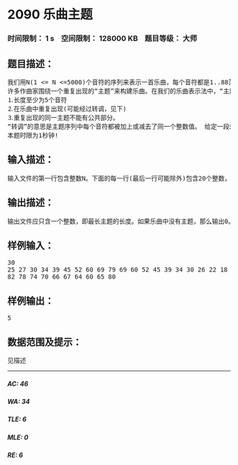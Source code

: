 # 2090 乐曲主题   
### 时间限制： 1 s&nbsp;&nbsp;&nbsp;&nbsp;空间限制： 128000 KB&nbsp;&nbsp;&nbsp;&nbsp;题目等级： 大师  
## 题目描述：  

<pre>
我们用N(1 <= N <=5000)个音符的序列来表示一首乐曲，每个音符都是1..88范围内的整数，每个数表示钢琴上的一个键。很不幸这种表示旋律的方法忽略了音符的时值，但这项编程任务是关于音高的，与时值无关。
许多作曲家围绕一个重复出现的“主题”来构建乐曲。在我们的乐曲表示法中，“主题”是整个音符序列的一个子串，它需要满足如下条件：
⒈长度至少为5个音符
⒉在乐曲中重复出现(可能经过转调，见下)
⒊重复出现的同一主题不能有公共部分。
“转调”的意思是主题序列中每个音符都被加上或减去了同一个整数值。 给定一段乐曲，计算其中最长主题的长度(即音符数)。
本题时限为1秒钟!
</pre>
  
  
## 输入描述：  

<pre>
输入文件的第一行包含整数N。下面的每一行(最后一行可能除外)包含20个整数，表示音符序列。最后一行可能少于20个音符。
</pre>
  
  
## 输出描述：  

<pre>
输出文件应只含一个整数，即最长主题的长度。如果乐曲中没有主题，那么输出0。
</pre>
  
  
## 样例输入：  

<pre>
30
25 27 30 34 39 45 52 60 69 79 69 60 52 45 39 34 30 26 22 18
82 78 74 70 66 67 64 60 65 80
</pre>
  
  
## 样例输出：  

<pre>
5
</pre>
  
  
## 数据范围及提示：  

<pre>
见描述
</pre>
  
  
***  

##### AC: 46  
##### WA: 34  
##### TLE: 6  
##### MLE: 0  
##### RE: 6  

